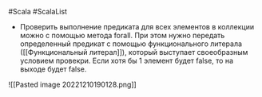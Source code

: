#Scala #ScalaList 

* Проверить выполнение предиката для всех элементов в коллекции можно с помощью метода forall. При этом нужно передать определенный предикат с помощью функционального литерала ([[Функциональный литерал]]), который выступает своеобразным условием провекри. Если хотя бы 1 элемент будет false, то на выходе будет false.


![[Pasted image 20221210190128.png]]